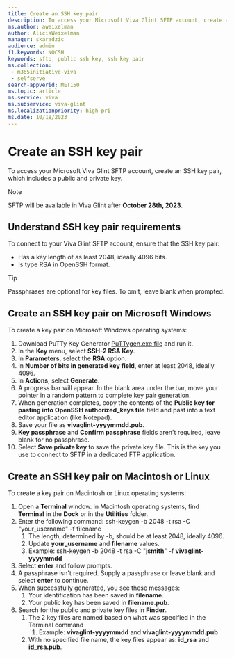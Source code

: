 ```yaml
---
title: Create an SSH key pair
description: To access your Microsoft Viva Glint SFTP account, create an SSH key pair, which includes a public and private key. 
ms.author: aweixelman
author: AliciaWeixelman
manager: skaradzic
audience: admin
f1.keywords: NOCSH
keywords: sftp, public ssh key, ssh key pair
ms.collection: 
 - m365initiative-viva
 - selfserve
search-appverid: MET150
ms.topic: article
ms.service: viva
ms.subservice: viva-glint
ms.localizationpriority: high pri
ms.date: 10/18/2023
---
```


# Create an SSH key pair

To access your Microsoft Viva Glint SFTP account, create an SSH key pair, which includes a public and private key.

> [!NOTE]
> SFTP will be available in Viva Glint after **October 28th, 2023**.

## Understand SSH key pair requirements

To connect to your Viva Glint SFTP account, ensure that the SSH key pair:

- Has a key length of as least 2048, ideally 4096 bits.
- Is type RSA in OpenSSH format.

> [!TIP]
> Passphrases are optional for key files. To omit, leave blank when prompted.

## Create an SSH key pair on Microsoft Windows

To create a key pair on Microsoft Windows operating systems:

1. Download PuTTy Key Generator [PuTTygen.exe file](https://www.chiark.greenend.org.uk/~sgtatham/putty/latest.html) and run it.
1. In the **Key** menu, select **SSH-2 RSA Key**.
1. In **Parameters**, select the **RSA** option.
1. In **Number of bits in generated key field**, enter at least 2048, ideally 4096.
1. In **Actions**, select **Generate**.
1. A progress bar will appear. In the blank area under the bar, move your pointer in a random pattern to complete key pair generation.
1. When generation completes, copy the contents of the **Public key for pasting into OpenSSH authorized_keys file** field and past into a text editor application (like Notepad).
1. Save your file as **vivaglint-yyyymmdd.pub**.
1. **Key passphrase** and **Confirm passphrase** fields aren't required, leave blank for no passphrase.
1. Select **Save private key** to save the private key file. This is the key you use to connect to SFTP in a dedicated FTP application.

## Create an SSH key pair on Macintosh or Linux

To create a key pair on Macintosh or Linux operating systems:

1. Open a **Terminal** window. in Macintosh operating systems, find **Terminal** in the **Dock** or in the **Utilities** folder.
1. Enter the following command: ssh-keygen -b 2048 -t rsa -C "your_username" -f filename
   1. The length, determined by -b, should be at least 2048, ideally 4096.
   1. Update **your_username** and **filename** values. 
   1. Example: ssh-keygen -b 2048 -t rsa -C "**jsmith**" -f **vivaglint-yyyymmdd**
1. Select **enter** and follow prompts.
1. A passphrase isn't required. Supply a passphrase or leave blank and select **enter** to continue.
1. When successfully generated, you see these messages:
   1. Your identification has been saved in **filename**.
   1. Your public key has been saved in **filename.pub**.
1. Search for the public and private key files in **Finder**.
   1. The 2 key files are named based on what was specified in the Terminal command
      1. Example: **vivaglint-yyyymmdd** and **vivaglint-yyyymmdd.pub**
   1. With no specified file name, the key files appear as: **id_rsa** and **id_rsa.pub**.
